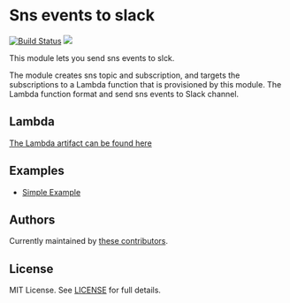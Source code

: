 # Sns events to slack

[![Build Status](https://travis-ci.com/telia-oss/terraform-module-template.svg?branch=master)](https://travis-ci.com/telia-oss/terraform-module-template)
![](https://img.shields.io/maintenance/yes/2018.svg)

This module lets you send sns events to slck.

The module creates sns topic and subscription, and targets the subscriptions to a Lambda function that is provisioned by this module. The Lambda function format and send sns events to Slack channel.

## Lambda  
[The Lambda artifact can be found here](https://github.com/telia-oss/aws-notify-slack)

## Examples

* [Simple Example](examples/default/example.tf)


## Authors

Currently maintained by [these contributors](../../graphs/contributors).

## License

MIT License. See [LICENSE](LICENSE) for full details.
